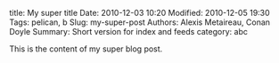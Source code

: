 title: My super title
Date: 2010-12-03 10:20
Modified: 2010-12-05 19:30
Tags: pelican, b
Slug: my-super-post
Authors: Alexis Metaireau, Conan Doyle
Summary: Short version for index and feeds
category: abc

This is the content of my super blog post.
